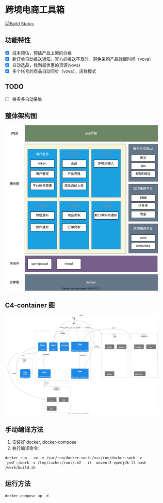 # 跨境电商工具箱

[![Build Status](https://travis-ci.org/lzk90s/cbec-toolbox.svg?branch=master)](https://travis-ci.org/lzk90s/cbec-toolbox)

## 功能特性

- [x] 成本预估，预估产品上架的价格
- [x] 新订单自动推送通知，官方的推送不及时，避免采购产品耽搁时间（vova）
- [x] 自动选品，找到最优惠的货源(vova)
- [x] 多个帐号的商品自动同步（vova），店群模式

## TODO

- [ ] 拼多多自动采集

## 整体架构图

![architecture](architecture/architecture.svg)

## C4-container 图

![c4-container](architecture/container-diagram.svg)

## 手动编译方法

1. 安装好 docker, docker-compose
2. 执行编译命令:

```shell script
docker run --rm -v /var/run/docker.sock:/var/run/docker.sock -v `pwd`:/work -v /tmp/cache:/root/.m2  -it  maven:3-openjdk-11 bash /work/build.sh
```

## 运行方法

```shell script
docker-compose up -d
```
